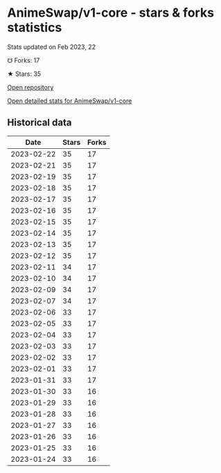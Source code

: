 # AnimeSwap/v1-core - stars & forks statistics

Stats updated on Feb 2023, 22

☋ Forks: 17

★ Stars: 35

[Open repository](https://github.com/AnimeSwap/v1-core)

[Open detailed stats for AnimeSwap/v1-core](https://reviewgithub.com/rep/AnimeSwap/v1-core)

## Historical data
| Date | Stars | Forks |
|------|-------|-------|
| 2023-02-22 | 35 | 17 | 
| 2023-02-21 | 35 | 17 | 
| 2023-02-19 | 35 | 17 | 
| 2023-02-18 | 35 | 17 | 
| 2023-02-17 | 35 | 17 | 
| 2023-02-16 | 35 | 17 | 
| 2023-02-15 | 35 | 17 | 
| 2023-02-14 | 35 | 17 | 
| 2023-02-13 | 35 | 17 | 
| 2023-02-12 | 35 | 17 | 
| 2023-02-11 | 34 | 17 | 
| 2023-02-10 | 34 | 17 | 
| 2023-02-09 | 34 | 17 | 
| 2023-02-07 | 34 | 17 | 
| 2023-02-06 | 33 | 17 | 
| 2023-02-05 | 33 | 17 | 
| 2023-02-04 | 33 | 17 | 
| 2023-02-03 | 33 | 17 | 
| 2023-02-02 | 33 | 17 | 
| 2023-02-01 | 33 | 17 | 
| 2023-01-31 | 33 | 17 | 
| 2023-01-30 | 33 | 16 | 
| 2023-01-29 | 33 | 16 | 
| 2023-01-28 | 33 | 16 | 
| 2023-01-27 | 33 | 16 | 
| 2023-01-26 | 33 | 16 | 
| 2023-01-25 | 33 | 16 | 
| 2023-01-24 | 33 | 16 | 

